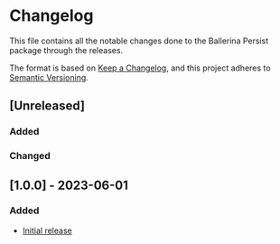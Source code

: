 # Changelog
This file contains all the notable changes done to the Ballerina Persist package through the releases.

The format is based on [Keep a Changelog](https://keepachangelog.com/en/1.0.0/),
and this project adheres to [Semantic Versioning](https://semver.org/spec/v2.0.0.html).

## [Unreleased]

### Added

### Changed

## [1.0.0] - 2023-06-01

### Added
- [Initial release](https://github.com/ballerina-platform/ballerina-standard-library/issues/4488)

